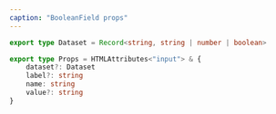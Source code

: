 ```yaml
---
caption: "BooleanField props"
---
```


<!-- markdownlint-disable MD041 -->
<!-- dprint-ignore -->

```ts
export type Dataset = Record<string, string | number | boolean>

export type Props = HTMLAttributes<"input"> & {
	dataset?: Dataset
	label?: string
	name: string
	value?: string
}
```
